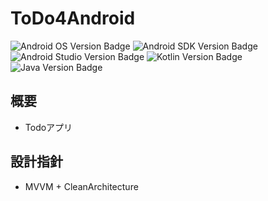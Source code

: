 # ToDo4Android

![Android OS Version Badge](https://img.shields.io/badge/Android-5.0~-green.svg)
![Android SDK Version Badge](https://img.shields.io/badge/Android_SDK-28-green.svg)
![Android Studio Version Badge](https://img.shields.io/badge/AndroidStudio-3.4-green.svg)
![Kotlin Version Badge](https://img.shields.io/badge/Kotlin-1.3.30-orange.svg)
![Java Version Badge](https://img.shields.io/badge/Java-8-red.svg)

## 概要

- Todoアプリ


## 設計指針

- MVVM + CleanArchitecture
